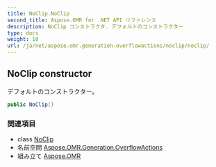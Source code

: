 ```yaml
---
title: NoClip.NoClip
second_title: Aspose.OMR for .NET API リファレンス
description: NoClip コンストラクタ. デフォルトのコンストラクター
type: docs
weight: 10
url: /ja/net/aspose.omr.generation.overflowactions/noclip/noclip/
---
```

## NoClip constructor

デフォルトのコンストラクター。

```csharp
public NoClip()
```

### 関連項目

* class [NoClip](../)
* 名前空間 [Aspose.OMR.Generation.OverflowActions](../../noclip/)
* 組み立て [Aspose.OMR](../../../)


